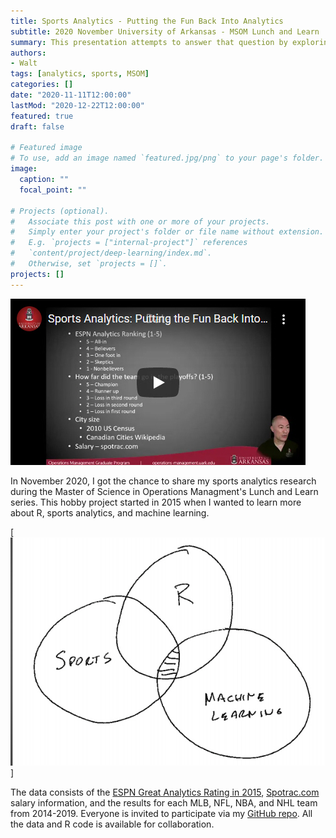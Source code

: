 ```yaml
---
title: Sports Analytics - Putting the Fun Back Into Analytics
subtitle: 2020 November University of Arkansas - MSOM Lunch and Learn 
summary: This presentation attempts to answer that question by exploring all the areas of the application of analytics in sports. The final point the brief makes is that by using sports data to teach k-means clustering, students are more interested in learning advanced analytical concepts.
authors:
- Walt
tags: [analytics, sports, MSOM]
categories: []
date: "2020-11-11T12:00:00"
lastMod: "2020-12-22T12:00:00"
featured: true
draft: false

# Featured image
# To use, add an image named `featured.jpg/png` to your page's folder. 
image:
  caption: ""
  focal_point: ""

# Projects (optional).
#   Associate this post with one or more of your projects.
#   Simply enter your project's folder or file name without extension.
#   E.g. `projects = ["internal-project"]` references 
#   `content/project/deep-learning/index.md`.
#   Otherwise, set `projects = []`.
projects: []
---
```


[<img src="2020-12-23_23-23-02.jpg">](https://scholarworks.uark.edu/opmapub/9/)

In November 2020, I got the chance to share my sports analytics research during the Master of Science in Operations Managment's Lunch and Learn series. This hobby project started in 2015 when I wanted to learn more about R, sports analytics, and machine learning. 

[<img src="2020-12-23_23-34-54.jpg">]

The data consists of the [ESPN Great Analytics Rating in 2015](http://www.espn.com/espn/feature/story/_/id/12331388/the-great-analytics-rankings), [Spotrac.com](Spotrac.com) salary information, and the results for each MLB, NFL, NBA, and NHL team from 2014-2019. Everyone is invited to participate via my [GitHub repo](https://github.com/ltwalt/espnsports). All the data and R code is available for collaboration.